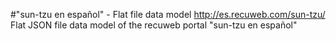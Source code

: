 #"sun-tzu en español" - Flat file data model
http://es.recuweb.com/sun-tzu/
Flat JSON file data model of the recuweb portal "sun-tzu en español"
